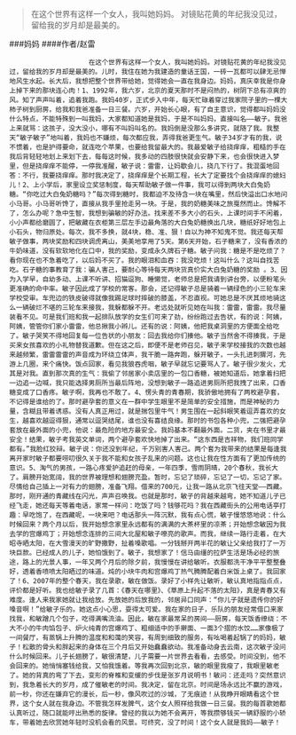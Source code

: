 > 在这个世界有这样一个女人，我叫她妈妈。 对镜贴花黄的年纪我没见过，留给我的岁月却是最美的。

###妈妈
####作者/赵雷

						在这个世界有这样一个女人，我叫她妈妈。对镜贴花黄的年纪我没见过，留给我的岁月却是最美的。儿时，我住在她为我建造的童话王国，一砖一瓦都可以肆无忌惮地风生水起。长大后，我想把整个世界带给她，觉得她会一直在我身边。妈妈，真庆幸我是你身上掉下来的那块连心肉！1、1992年，我六岁，北京的夏天那时不是闷热的，树阴下总有凉爽的风。知了声声叫着，追着我跑。我妈40岁，正式步入中年，每天忙碌着穿过我家院子里的一棵大柿子树到厨房，给我和我爸准备一日三餐。六岁，开始长心眼，有了自主意识，觉得都叫妈妈没什么特点，不能特殊到一叫我妈，大家都知道她是我妈，于是不叫妈妈，直接叫名——敏子。我爸上来就骂：这孩子，没大没小，哪有不叫妈叫名的。我妈倒是没那么多讲究，就随了我。我整天“敏子敏子”地叫着，我妈也不嫌烦，每次都应我，弄得我爸更生气。敏子34岁才有的我，说不惯着，也是护得要命，就连吃个苹果，也要给我留最大的。我最爱敏子给挠痒痒，粗糙的手在我后背轻轻地划上来划下去，每每这时候，我多动的四肢很快就会安静下来，也会很快进入梦里，但是挠痒痒不能停，一停我准醒，敏子说：雷雷，让妈歇会儿，挠几下行了。我混蛋地回答：不行，我要挠痒痒。那时我决定了，挠痒痒是个长期工程，长大了定要找个会挠痒痒的媳妇儿！2、上小学后，家里设立奖惩制度，每天帮助敏子做一件事，我可以得到两块大白兔奶糖。“你吃过大白兔奶糖吗？”每次得到糖时，我都迫不及待含一块在嘴里，然后快溢出口水地问小马哥。小马哥听馋了，直接从我手里抢走另一块。于是，我的奶糖美味之旅戛然而止。馋解不了，怎么办呢？急中生智，我想到骗敏的好办法。找来差不多大小的石头，上课时间手不闲着，小小声都给磨圆了，把敏藏在衣柜第三层左手边最角落的大白兔奶糖换出几块，糖纸好好地包上小石头，物归原处。每次，我不多换，就4块，稳、准、狠！自以为神不知鬼不觉。我还每天帮敏子做事，两块奖励和四块调虎离山，美美地享用了5天。第6天开始，石子糖来了，没有香浓的牛奶味道，没有软软地化在口中，我的奖励，变成永久牌石子糖。敏子问我：糖是不是吃烦了？看你现在也不急着吃了，以后妈不买了。我的眼泪和血吞：我没吃烦！这叫什么？这叫自找苦吃。石子糖的事教育了我：骗人害己，要耐心等待每天两块货真价实大白兔奶糖的奖励 。3、因为入学早，自幼多动、上课不听讲、招猫逗狗、睡懒觉，老师总是把我请到讲台旁，以便粉笔头更准确的命中率。敏子因此成了学校的常客。那会，还记得敏子总是骑着一辆绿色的小三轮车来学校受审。车兜边的铁皮破得就像我踢足球时摔破的膝盖，不忍直视。可她总是不厌其烦地骑这么一辆破烂不堪的三轮车来接我，我躲都躲不开。老远处就听见她在叫我：雷雷，雷雷。我尽量装看不见。可是我们班和我一起排队放学的女生们可来了劲，纷纷跑过去告状，有的说：阿姨，阿姨，管管你们家小雷雷，他总揪我小辫儿。还有的说：阿姨，他把我桌洞里的方便面全给吃了。敏子哭笑不得地回复每一位告状的小朋友：回去我给你们揍他。敏子当然舍不得揍我，于是买来女孩喜欢的小礼物替我道歉。但在这之后，即便不是老师召见，敏子来学校接我的次数也越来越频繁，雷雷雷雷的声音成为环绕立体声，我干脆一路奔跑，躲开敏子，一头扎进刺猬河，先游上几圈，来个痛快。饭点回家，看见我狼吞虎咽，敏子早就忘记要骂人了。敏子很少发火，尤其是对我。直到那次真的生气：我偷了邻居家小卖店里的一包口香糖，被她知道后，她拿着扫把一边追一边喊，我只能选择男厕所当最后阵地，没想到敏子一路追进男厕所把我拽了出来，口香糖变成了口香疼。敏子啊，我再也不敢了。4、愣头青的青春期，我骄傲地拥有了两枚避孕套，不记得是谁给的了。那时避孕套的意义在一群中学生眼里不是简单的安全措施，而是神秘的力量，含糊且带着诱惑。没有人真正用过，就是揣包里牛气！男生围在一起斜眼笑着逗弄喜欢的女生，越喜欢越逗得狠，通常以逗哭结尾，谁也没有喜结良缘。那时的书包各种小兜，二强把避孕套放在最外面的小兜，他说：最危险的地方最安全。我妈基本不翻最外面。二货，夹在书里才最安全！结果，敏子考我英文单词，两个避孕套欢快地掉了出来。“这东西是吉祥物，我们班同学都有。”我脸红狡辩。敏子说：你还没到年纪，千万别害人害己。两个套为我带来的结果是每逢我离开家时敏子都要唠叨很久关于我不能和女孩子乱来的问题。这也让我在性方面有了更加传统的意识。5、淘气的男孩，一路心疼爱护追赶的母亲，一年四季，雪雨阴晴，20个春秋，我长大了。肩膀开始宽阔，我的世界被理想和翅膀充盈。暂时，忘记了琐碎，忘记了一切，忘记了家。尽情给自己插上一对有力的翅膀，准备飞翔。借来的700元，让我一路从北京飞往天堂——西藏。那时，刚开通的青藏线在闪光，声声召唤我。也就是那时，敏子的背越来越弯，她不知道儿子已经飞走，她还每天等着电话，家常一样问：吃饭了吗？钱够花吗？我在西藏街头的公用电话亭打趣：早吃饱了，在西藏呢，一块来吧？电话那头一阵沉默，我有点心慌，敏子慢悠悠地说：什么时候回来？两个月以后，我开始想念家里永远都有的满满的大茶杯里的凉茶；开始想念敏因为我去学的宫爆鸡丁；开始想念连排的三间大北屋和敏子嘹亮的歌声。而我，继续一路行走着，在大昭寺晒太阳，在大雪漫天的旷野撒野，扯着嗓歌唱。一分钱掰开两半花的敏让父亲给我打了一万块巨款。已经成人的儿子，她怕饿到了。敏子，我想家了！信马由缰的拉萨生活是场必经的旅途，路上的光景人事，一年又两个月后的除夕前，我慢慢在讲给敏听。衣服都洗干净平平整整叠好，透着香喷喷太阳晒过的味道。炖的小块牛肉和宫爆鸡丁热气腾腾配着白米饭上桌了。我回家了！6、2007年的整个春天，我在录歌，敏在做饭。录好了小样先让敏听，敏认真地指指点点，评价都是好听。我也给敏子录了几首：《春天在哪里》、《草原上升起不落的太阳》，真是青春又有难度。逢人来我家她就让我给放。先放她的后放我的，邻居异口同声：“你儿子就是遗传你的好嗓音啊！”给敏子乐的。她这点小心思，耍得太可爱。我在家的日子，乐队的朋友经常借口来家找我，和敏蹭几个包子，吃得满嘴流油。因此，敏在家最常呆的房间——厨房，每天饭香缭绕：不大不小的牛肉馅包子、炉火纯青的宫爆鸡丁、粗细适中的手擀面、一面3个摺的水饺……家像极了一间餐厅，有蒸锅上升腾的温度和和蔼的笑容，有周到细致的服务，有吆喝着起锅了的妈妈，敏子！松散的骨头和胖起来的身体在三个月后又开始蠢蠢欲动。我准备动身去云南，这次敏子没问什么时候回来。儿子长翅膀了，敏很清楚，儿子需要一片世界去看看，去感受。时间没到，他不会回来的。她悄悄塞钱给我，又怕我饿着。等我再次回到北京，敏的眼里我瘦了，我眼里敏老了。她的背真的弯了下去，变形的脊椎和变缓的步伐是张岁月说明书！敏问：还走吗？突然意识到，我急着长大的岁月，成了催敏老的时间。我决定，留在北京。时间是场永远比不赢的游戏，前一秒，你还在嫌弃它的漫长，后一秒，像风吹过的沙城，了无痕迹！从我睁开眼睛看这个世界，这个女人就在我身边。不管我怎样发脾气，这个女人照样给我做一日三餐。我的每首歌她都认真听过，随口就能哼出熟悉的旋律。曾经的我以为她不会离开，等我攒够钱买一辆舒服的小轿车，带着她去欣赏她年轻时没机会看的风景。可终究，没了时间！这个女人就是我妈——敏子！			  		